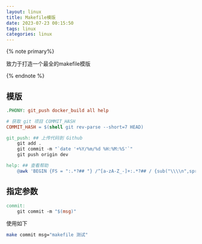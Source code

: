 ```yaml
---
layout: linux
title: Makefile模版
date: 2023-07-23 00:15:50
tags: linux
categories: linux
---
```


{% note primary%}

致力于打造一个最全的makefile模版

{% endnote %}

<!-- more -->

## 模版

```makefile
.PHONY: git_push docker_build all help

# 获取 git 项目 COMMIT_HASH
COMMIT_HASH = $(shell git rev-parse --short=7 HEAD)

git_push: ## 上传代码到 Github
	git add .
	git commit -m "`date '+%Y/%m/%d %H:%M:%S'`"
	git push origin dev

help: ## 查看帮助
	@awk 'BEGIN {FS = ":.*?## "} /^[a-zA-Z_-]+:.*?## / {sub("\\\\n",sprintf("\n%22c"," "), $$2);printf " \033[36m%-20s\033[0m  %s\n", $$1, $$2}' $(MAKEFILE_LIST)
```

## 指定参数

```makefile
commit: 
	git commit -m "$(msg)"
```

使用如下

```sh
make commit msg="makefile 测试"              
```